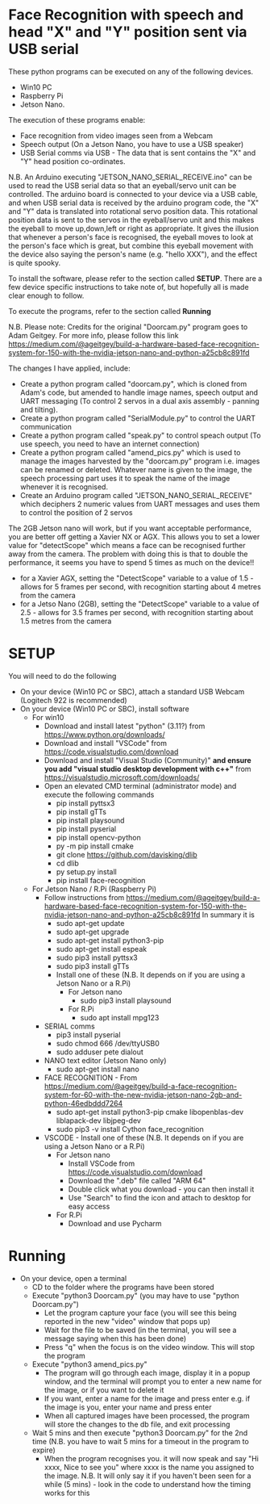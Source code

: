 # Face Recognition with speech and head "X" and "Y" position sent via USB serial 
These python programs can be executed on any of the following devices. 
- Win10 PC
- Raspberry Pi
- Jetson Nano.

The execution of these programs enable: 
- Face recognition from video images seen from a Webcam
- Speech output (On a Jetson Nano, you have to use a USB speaker)
- USB Serial comms via USB - The data that is sent contains the "X" and "Y" head position co-ordinates. 

N.B. An Arduino executing "JETSON_NANO_SERIAL_RECEIVE.ino" can be used to read the USB serial data so that an eyeball/servo unit can be controlled. The arduino board is connected to your device via a USB cable, and when USB serial data is received by the arduino program code, the  "X" and "Y" data is translated into rotational servo position data. This rotational position data is sent to the servos in the eyeball/servo unit and this makes the eyeball to move up,down,left or right as appropriate. It gives the illusion that whenever a person's face is recognised, the eyeball moves to look at the person's face which is great, but combine this eyeball movement with the device also saying the person's name (e.g. "hello XXX"), and the effect is quite spooky. 


To install the software, please refer to the section called **SETUP**. There are a few device specific instructions to take note of, but hopefully all is made clear enough to follow. 

To execute the programs, refer to the section called **Running**

N.B. Please note: Credits for the original "Doorcam.py" program goes to Adam Geitgey. For more info, please follow this link
https://medium.com/@ageitgey/build-a-hardware-based-face-recognition-system-for-150-with-the-nvidia-jetson-nano-and-python-a25cb8c891fd 

The changes I have applied, include:
 - Create a  python program called "doorcam.py", which is cloned from Adam's code, but amended to handle image names, speech output and UART messaging (To control 2 servos in a dual axis assembly - panning and tilting). 
 - Create a  python program called "SerialModule.py" to control the UART communication 
 - Create a  python program called "speak.py" to control speach output (To use speech, you need to have an internet connection)  
 - Create a  python program  called "amend_pics.py" which is used to manage the images harvested by the "doorcam.py" program i.e. images can be renamed or deleted. Whatever name is given to the image, the speech processing part uses it to speak the name of the image whenever it is recognised.   
 - Create an Arduino program called "JETSON_NANO_SERIAL_RECEIVE" which deciphers 2 numeric values from UART messages and uses them to control the position of 2 servos 

The 2GB Jetson nano will work, but if you want acceptable performance, you are better off getting a Xavier NX or AGX. This allows you to set a lower value for "detectScope" which means a face can be recognised further away from the camera. The problem with doing this is that to double the performance, it seems you have to spend 5 times as much on the device!!

 
 - for a Xavier AGX, setting the "DetectScope" variable to a value of 1.5 -   allows for 5 frames per second,  with recognition starting about 4 metres from the camera
 - for a Jetso Nano (2GB), setting the "DetectScope" variable to a value of 2.5 -   allows for 3.5 frames per second,  with recognition starting about 1.5 metres from the camera

# SETUP

You will need to do the following 
 - On your device (Win10 PC or SBC), attach a standard USB Webcam (Logitech 922 is recommended)
 - On your device (Win10 PC or SBC), install software 
   - For win10
     - Download and install latest "python" (3.11?) from https://www.python.org/downloads/ 
     - Download and install "VSCode" from https://code.visualstudio.com/download
     - Download and install "Visual Studio (Community)" **and ensure you add "visual studio desktop development with c++"** from https://visualstudio.microsoft.com/downloads/ 
     - Open an elevated CMD terminal (administrator mode) and execute the following commands 
       - pip install pyttsx3
       - pip install gTTs
       - pip install playsound
       - pip install pyserial
       - pip install opencv-python
       - py -m pip install cmake
       - git clone https://github.com/davisking/dlib
       - cd dlib
       - py setup.py install
       - pip install face-recognition
   - For Jetson Nano / R.Pi (Raspberry Pi)
     - Follow instructions from https://medium.com/@ageitgey/build-a-hardware-based-face-recognition-system-for-150-with-the-nvidia-jetson-nano-and-python-a25cb8c891fd In summary it is
       - sudo apt-get update
       - sudo apt-get upgrade 
       - sudo apt-get install python3-pip
       - sudo apt-get install espeak
       - sudo pip3 install pyttsx3
       - sudo pip3 install gTTs
       - Install one of these (N.B. It depends on if you are using a Jetson Nano or a R.Pi)
         - For Jetson nano
           - sudo pip3 install playsound  
         - For R.Pi
           - sudo apt install mpg123       
     - SERIAL comms
       - pip3 install pyserial
       - sudo chmod 666 /dev/ttyUSB0
       - sudo adduser pete dialout
     - NANO text editor (Jetson Nano only)
       - sudo apt-get install nano
     - FACE RECOGNITION - From https://medium.com/@ageitgey/build-a-face-recognition-system-for-60-with-the-new-nvidia-jetson-nano-2gb-and-python-46edbddd7264
       - sudo apt-get install python3-pip cmake libopenblas-dev liblapack-dev libjpeg-dev
       - sudo pip3 -v install Cython face_recognition
     - VSCODE - Install one of these (N.B. It depends on if you are using a Jetson Nano or a R.Pi)
       - For Jetson nano
         - Install VSCode from https://code.visualstudio.com/download
         - Download the ".deb" file called  "ARM 64"
         - Double click what you download - you can then install it
         - Use "Search" to find the icon and attach to desktop for easy access
       - For R.Pi 
         - Download and use Pycharm
       

# Running
 - On your device, open a terminal 
   - CD to the folder where the programs have been stored
   - Execute "python3 Doorcam.py" (you may have to use "python Doorcam.py")
     - Let the program capture your face (you will see this being reported in the new "video" window that pops up)
     - Wait for the file to be saved (in the terminal, you will see a message saying when this has been done)
     - Press "q" when the focus is on the video window. This will stop the program 
   - Execute "python3 amend_pics.py"  
     - The program will go through each image, display it in a popup window, and the terminal will prompt you to enter a new name for the image, or if you want to delete it  
     - If you want, enter a name for the image and press enter e.g. if the image is you, enter your name and press enter
     - When all captured images have been processed, the program will store the changes to the db file, and exit processing
   - Wait 5 mins and then execute "python3 Doorcam.py" for the 2nd time (N.B. you have to wait 5 mins for a timeout in the program to expire)
     - When the program recognises you. it will now speak and say "Hi xxxx, Nice to see you" where xxxx is the name you assigned to the image. N.B. It will only say it if you haven't been seen for a while (5 mins) - look in the code to understand how the timing works for this   
